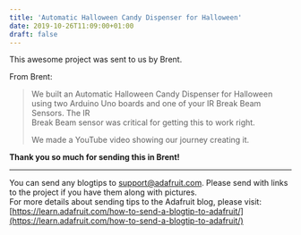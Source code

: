 ```yaml
---
title: 'Automatic Halloween Candy Dispenser for Halloween'
date: 2019-10-26T11:09:00+01:00
draft: false
---
```


This awesome project was sent to us by Brent.

From Brent:

> We built an Automatic Halloween Candy Dispenser for Halloween  
> using two Arduino Uno boards and one of your IR Break Beam Sensors. The IR  
> Break Beam sensor was critical for getting this to work right.
> 
> We made a YouTube video showing our journey creating it.

**Thank you so much for sending this in Brent!**

* * *

You can send any blogtips to support@adafruit.com. Please send with links to the project if you have them along with pictures.  
For more details about sending tips to the Adafruit blog, please visit: [https://learn.adafruit.com/how-to-send-a-blogtip-to-adafruit/](https://learn.adafruit.com/how-to-send-a-blogtip-to-adafruit/)